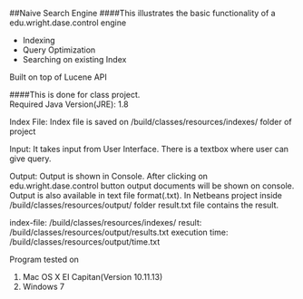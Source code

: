 ##Naive Search Engine
####This illustrates the basic functionality of a edu.wright.dase.control engine

<ul>
<li>Indexing</li>
<li>Query Optimization</li>
<li>Searching on existing Index </li>
</ul>

<p>Built on top of Lucene API</p>


####This is done for class project.  
Required Java Version(JRE): 1.8

Index File: Index file is saved on  /build/classes/resources/indexes/ folder of  project

Input: It takes input from User Interface. There is a textbox where user can give query.

Output: Output is shown in Console. After clicking on edu.wright.dase.control button output documents will be shown on console.
Output is also available in text file format(.txt). In Netbeans project inside /build/classes/resources/output/ folder result.txt file contains the result.

index-file: /build/classes/resources/indexes/
result: /build/classes/resources/output/results.txt
execution time: /build/classes/resources/output/time.txt

Program tested on
1. Mac OS X EI Capitan(Version 10.11.13)
2. Windows 7